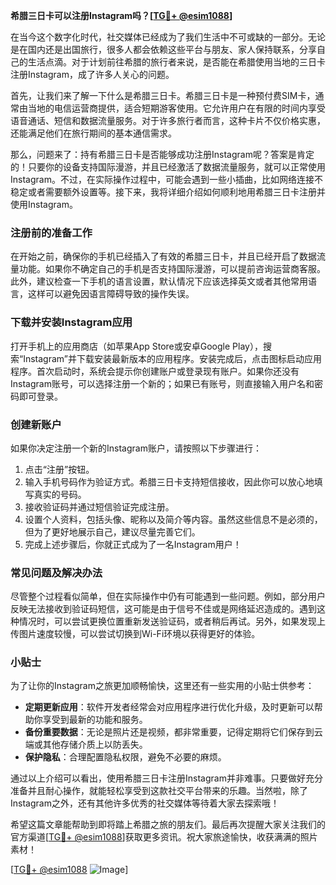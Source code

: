 **希腊三日卡可以注册Instagram吗？[[TG💪+ @esim1088](https://t.me/s/esim1088)]**

在当今这个数字化时代，社交媒体已经成为了我们生活中不可或缺的一部分。无论是在国内还是出国旅行，很多人都会依赖这些平台与朋友、家人保持联系，分享自己的生活点滴。对于计划前往希腊的旅行者来说，是否能在希腊使用当地的三日卡注册Instagram，成了许多人关心的问题。

首先，让我们来了解一下什么是希腊三日卡。希腊三日卡是一种预付费SIM卡，通常由当地的电信运营商提供，适合短期游客使用。它允许用户在有限的时间内享受语音通话、短信和数据流量服务。对于许多旅行者而言，这种卡片不仅价格实惠，还能满足他们在旅行期间的基本通信需求。

那么，问题来了：持有希腊三日卡是否能够成功注册Instagram呢？答案是肯定的！只要你的设备支持国际漫游，并且已经激活了数据流量服务，就可以正常使用Instagram。不过，在实际操作过程中，可能会遇到一些小插曲，比如网络连接不稳定或者需要额外设置等。接下来，我将详细介绍如何顺利地用希腊三日卡注册并使用Instagram。

### 注册前的准备工作

在开始之前，确保你的手机已经插入了有效的希腊三日卡，并且已经开启了数据流量功能。如果你不确定自己的手机是否支持国际漫游，可以提前咨询运营商客服。此外，建议检查一下手机的语言设置，默认情况下应该选择英文或者其他常用语言，这样可以避免因语言障碍导致的操作失误。

### 下载并安装Instagram应用

打开手机上的应用商店（如苹果App Store或安卓Google Play），搜索“Instagram”并下载安装最新版本的应用程序。安装完成后，点击图标启动应用程序。首次启动时，系统会提示你创建账户或登录现有账户。如果你还没有Instagram账号，可以选择注册一个新的；如果已有账号，则直接输入用户名和密码即可登录。

### 创建新账户

如果你决定注册一个新的Instagram账户，请按照以下步骤进行：

1. 点击“注册”按钮。
2. 输入手机号码作为验证方式。希腊三日卡支持短信接收，因此你可以放心地填写真实的号码。
3. 接收验证码并通过短信验证完成注册。
4. 设置个人资料，包括头像、昵称以及简介等内容。虽然这些信息不是必须的，但为了更好地展示自己，建议尽量完善它们。
5. 完成上述步骤后，你就正式成为了一名Instagram用户！

### 常见问题及解决办法

尽管整个过程看似简单，但在实际操作中仍有可能遇到一些问题。例如，部分用户反映无法接收到验证码短信，这可能是由于信号不佳或是网络延迟造成的。遇到这种情况时，可以尝试更换位置重新发送验证码，或者稍后再试。另外，如果发现上传图片速度较慢，可以尝试切换到Wi-Fi环境以获得更好的体验。

### 小贴士

为了让你的Instagram之旅更加顺畅愉快，这里还有一些实用的小贴士供参考：

- **定期更新应用**：软件开发者经常会对应用程序进行优化升级，及时更新可以帮助你享受到最新的功能和服务。
- **备份重要数据**：无论是照片还是视频，都非常重要，记得定期将它们保存到云端或其他存储介质上以防丢失。
- **保护隐私**：合理配置隐私权限，避免不必要的麻烦。

通过以上介绍可以看出，使用希腊三日卡注册Instagram并非难事。只要做好充分准备并且耐心操作，就能轻松享受到这款社交平台带来的乐趣。当然啦，除了Instagram之外，还有其他许多优秀的社交媒体等待着大家去探索哦！

希望这篇文章能帮助到即将踏上希腊之旅的朋友们。最后再次提醒大家关注我们的官方渠道[[TG💪+ @esim1088](https://t.me/s/esim1088)]获取更多资讯。祝大家旅途愉快，收获满满的照片素材！

[[TG💪+ @esim1088](https://t.me/s/esim1088) ![Image](https://i.postimg.cc/4NQfJmqS/Snipaste-2025-05-13-00-14-12.png)]